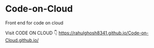 # Code-on-Cloud
Front end for code on cloud

Visit CODE ON CLOUD
👇
https://rahulghosh8341.github.io/Code-on-Cloud.github.io/
